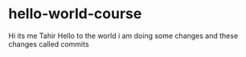# hello-world-course
Hi its me Tahir Hello to the world
i am doing some changes and these changes called commits
